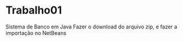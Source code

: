 # Trabalho01
Sistema de Banco em Java
Fazer o download do arquivo zip, e fazer a importação no NetBeans 
